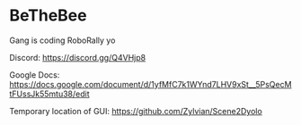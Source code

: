 # BeTheBee
Gang is coding RoboRally yo

Discord:
https://discord.gg/Q4VHjp8

Google Docs:
https://docs.google.com/document/d/1yfMfC7k1WYnd7LHV9xSt__5PsQecMtFUssJk55mtu38/edit

Temporary location of GUI: 
https://github.com/Zylvian/Scene2Dyolo
